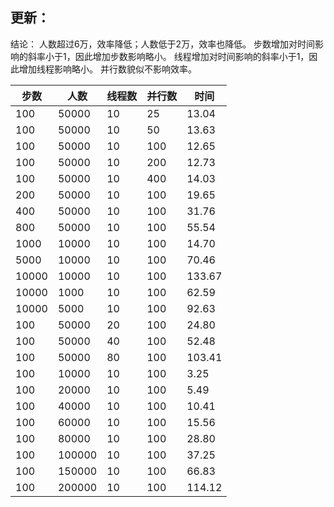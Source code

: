 ## 更新：
结论：
人数超过6万，效率降低；人数低于2万，效率也降低。
步数增加对时间影响的斜率小于1，因此增加步数影响略小。
线程增加对时间影响的斜率小于1，因此增加线程影响略小。
并行数貌似不影响效率。

| 步数 | 人数 |线程数|并行数|时间|
|------|------|------|------|------|
| 100 | 50000   |10|25|13.04|
| 100 | 50000   |10|50|13.63|
| 100 | 50000   |10|100|12.65|
| 100 | 50000   |10|200|12.73|
| 100 | 50000   |10|400|14.03|
| 200 | 50000   |10|100|19.65|
| 400 | 50000   |10|100|31.76|
| 800 | 50000   |10|100|55.54|
| 1000 | 10000   |10|100|14.70|
| 5000 | 10000   |10|100|70.46|
| 10000 | 10000   |10|100|133.67|
| 10000 | 1000   |10|100|62.59|
| 10000 | 5000   |10|100|92.63|
| 100 | 50000   |20|100|24.80|
| 100 | 50000   |40|100|52.48|
| 100 | 50000   |80|100|103.41|
| 100 | 10000   |10|100|3.25|
| 100 | 20000   |10|100|5.49|
| 100 | 40000   |10|100|10.41|
| 100 | 60000   |10|100|15.56|
| 100 | 80000   |10|100|28.80|
| 100 | 100000   |10|100|37.25|
| 100 | 150000   |10|100|66.83|
| 100 | 200000   |10|100|114.12|